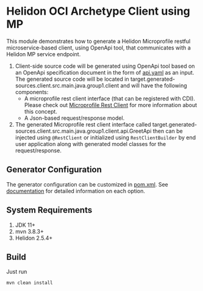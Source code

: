 # Helidon OCI Archetype Client using MP

This module demonstrates how to generate a Helidon Microprofile restful microservice-based client, using OpenApi tool, that communicates with a Helidon MP service endpoint.

1. Client-side source code will be generated using OpenApi tool based on an OpenApi specification document in the form
of [api.yaml](../spec/api.yaml) as an input. The generated source code will be located in 
target.generated-sources.client.src.main.java.group1.client and will have the following components:
   * A microprofile rest client interface (that can be registered with CDI). Please check out
     [Microprofile Rest Client](https://helidon.io/docs/v2/#/mp/restclient/09_rest-client) for more
     information about this concept.
   * A Json-based request/response model.
2. The generated Microprofile rest client interface called target.generated-sources.client.src.main.java.group1.client.api.GreetApi
then can be injected using `@RestClient` or initialized using `RestClientBuilder` by end user application along with generated model classes for the request/response.

## Generator Configuration
The generator configuration can be customized in [pom.xml](pom.xml). See [documentation](https://openapi-generator.tech/docs/generators/java) for detailed information on each option.

## System Requirements
1. JDK 11+ 
2. mvn 3.8.3+
3. Helidon 2.5.4+

## Build 
Just run

```bash
mvn clean install
```